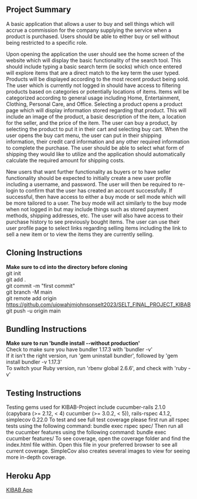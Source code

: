 ## Project Summary
A basic application that allows a user to buy and sell things which will accrue a commission for the company supplying the service when a product is purchased. Users should be able to either buy or sell without being restricted to a specific role.

Upon opening the application the user should see the home screen of the website which will display the basic functionality of the search tool. This should include typing a basic search term (ie socks) which once entered will explore items that are a direct match to the key term the user typed. Products will be displayed according to the most recent product being sold. The user which is currently not logged in should have access to filtering products based on categories or potentially locations of items. Items will be categorized according to general usage including Home, Entertainment, Clothing, Personal Care, and Office. Selecting a product opens a product page which will display information stored regarding that product. This will include an image of the product, a basic description of the item, a location for the seller, and the price of the item. The user can buy a product, by selecting the product to put it in their cart and selecting buy cart. When the user opens the buy cart menu, the user can put in their shipping information, their credit card information and any other required information to complete the purchase. The user should be able to select what form of shipping they would like to utilize and the application should automatically calculate the required amount for shipping costs.

New users that want further functionality as buyers or to have seller functionality should be expected to initially create a new user profile including a username, and password. The user will then be required to re-login to confirm that the user has created an account successfully. If successful, then have access to either a buy mode or sell mode which will be more tailored to a user. The buy mode will act similarly to the buy mode when not logged in but may include things such as stored payment methods, shipping addresses, etc. The user will also have access to their purchase history to see previously bought items. The user can use their user profile page to select links regarding selling items including the link to sell a new item or to view the items they are currently selling.

## Cloning Instructions
**Make sure to cd into the directory before cloning**\
git init\
git add .\
git commit -m "first commit"\
git branch -M main\
git remote add origin https://github.com/uiowahjmjohnsonselt2023/SELT_FINAL_PROJECT_KIBAB \
git push -u origin main

## Bundling Instructions
**Make sure to run 'bundle install --without production'**\
Check to make sure you have bundler 1.17.3 with 'bundler -v'\
If it isn't the right version, run 'gem uninstall bundler', followed by 'gem install bundler -v 1.17.3'\
To switch your Ruby version, run 'rbenv global 2.6.6', and check with 'ruby -v'

## Testing Instructions
Testing gems used for KIBAB-Project include cucumber-rails 2.1.0 (capybara (>= 2.12, < 4) cucumber (>= 3.0.2, < 5)), rails-rspec 4.1.2, simplecov 0.22.0
To test and see full test coverage please first run all rspec tests using the following command:
    bundle exec rspec spec/
Then run all the cucumber features using the following command:
    bundle exec cucumber features/
To see coverage, open the coverage folder and find the index.html file within. Open this file in your preferred browser to see all current coverage. SimpleCov also
creates several images to view for seeing more in-depth coverage.

## Heroku App
[KIBAB App](https://glacial-depths-15499-48fc4ab6a25b.herokuapp.com/)
